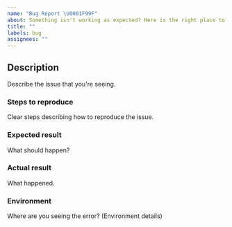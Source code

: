 ```yaml
---
name: "Bug Report \U0001F99F"
about: Something isn't working as expected? Here is the right place to report.
title: ""
labels: bug
assignees: ""
---
```


<!--
  Please fill out each section below. This info allows CIVIC heroes to diagnose (and fix!) your issue as quickly as possible.

  Before opening a new issue, please search existing issues: https://github.com/hackoregon/civic/issues
-->

## Description

Describe the issue that you're seeing.

### Steps to reproduce

Clear steps describing how to reproduce the issue.

### Expected result

What should happen?

### Actual result

What happened.

### Environment

Where are you seeing the error? (Environment details)
